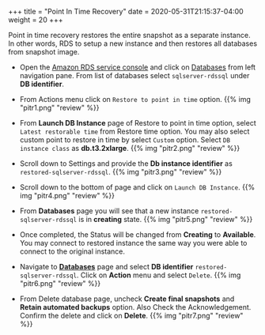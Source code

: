 +++
title = "Point In Time Recovery"
date = 2020-05-31T21:15:37-04:00
weight = 20
+++

Point in time recovery restores the entire snapshot as a separate instance. In other words, RDS to setup a new instance and then restores all databases from snapshot image.

* Open the [Amazon RDS  service console](https://console.aws.amazon.com/rds/home) and click on [Databases](https://console.aws.amazon.com/rds/home#databases:) from left navigation pane. From list of databases select `sqlserver-rdssql` under **DB identifier**.

* From Actions menu click on `Restore to point in time` option.
{{% img "pitr1.png" "review" %}}

* From **Launch DB Instance** page of Restore to point in time option, select `Latest restorable time` from Restore time option. You may also select custom point to restore in time by select `Custom` option. Select `DB instance class` as **db.t3.2xlarge**.
{{% img "pitr2.png" "review" %}}

* Scroll down to Settings and provide the **Db instance identifier** as `restored-sqlserver-rdssql`.
{{% img "pitr3.png" "review" %}}

* Scroll down to the bottom of page and click on `Launch DB Instance`.
{{% img "pitr4.png" "review" %}}

* From **Databases** page you will see that a new instance `restored-sqlserver-rdssql` is in **creating** state.
{{% img "pitr5.png" "review" %}}

* Once completed, the Status will be changed from **Creating** to **Available**. You may connect to restored instance the same way you were able to connect to the original instance.

* Navigate to [**Databases**](https://console.aws.amazon.com/rds/home?region=us-east-1#databases:) page and select **DB identifier** `restored-sqlserver-rdssql`. Click on **Action** menu and select `Delete`.
{{% img "pitr6.png" "review" %}}

* From Delete database page, uncheck **Create final snapshots** and **Retain automated backups** option. Also Check the Acknowledgement. Confirm the delete and click on **Delete**.
{{% img "pitr7.png" "review" %}}

